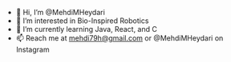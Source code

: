 - 👋 Hi, I’m @MehdiMHeydari
- 👀 I’m interested in Bio-Inspired Robotics
- 🌱 I’m currently learning Java, React, and C
- 📫 Reach me at mehdi79h@gmail.com or @MehdiMHeydari on Instagram 

<!---
MehdiMHeydari/MehdiMHeydari is a ✨ special ✨ repository because its `README.md` (this file) appears on your GitHub profile.
You can click the Preview link to take a look at your changes.
--->
